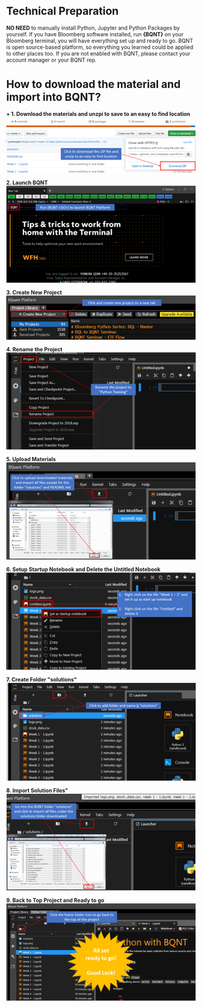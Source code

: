 # Technical Preparation
**NO NEED** to manually install Python, Jupyter and Python Packages by yourself.
If you have Bloomberg software installed, run **{BQNT}** on your Bloomberg terminal, you will have everything set up and ready to go. BQNT is open source-based platform, so everything you learned could be applied to other places too. If you are not enabled with BQNT, please contact your account manager or your BQNT rep. 

# How to download the material and import into BQNT?

**+ 1. Download the materials and unzpi to save to an easy to find location**
![Download the materials](https://github.com/yunkanqian/PythonTrainingSetUpInstructions/blob/master/1.PNG)

**2. Launch BQNT**
![Launch BQNT](https://github.com/yunkanqian/PythonTrainingSetUpInstructions/blob/master/2.PNG)

**3. Create New Project**
![Create New Project](https://github.com/yunkanqian/PythonTrainingSetUpInstructions/blob/master/3.PNG)

**4. Rename the Project**
![Rename the Project](https://github.com/yunkanqian/PythonTrainingSetUpInstructions/blob/master/4.PNG)

**5. Upload Materials**
![Upload Materials](https://github.com/yunkanqian/PythonTrainingSetUpInstructions/blob/master/5.PNG)

**6. Setup Startup Notebook and Delete the Untitled Notebook**
![Setup Startup Notebook](https://github.com/yunkanqian/PythonTrainingSetUpInstructions/blob/master/6.PNG)

**7. Create Folder "solutions"**
![Create Folder solutions](https://github.com/yunkanqian/PythonTrainingSetUpInstructions/blob/master/7.PNG)

**8. Import Solution Files"**
![Import Solution Files](https://github.com/yunkanqian/PythonTrainingSetUpInstructions/blob/master/8.PNG)

**9. Back to Top Project and Ready to go**
![Back to Top Project](https://github.com/yunkanqian/PythonTrainingSetUpInstructions/blob/master/9.PNG)
